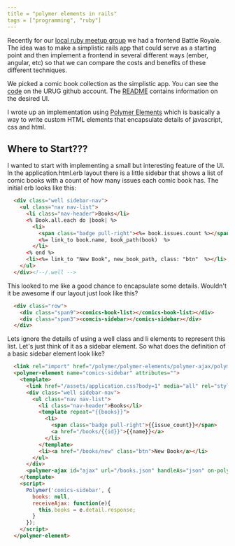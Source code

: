 ```yaml
---
title = "polymer elements in rails"
tags = ["programming", "ruby"]
---
```


Recently for our [local ruby meetup group](http://utruby.org/#uv.rb) we had a frontend Battle Royale. The idea was to make a simplistic rails app that could serve as a starting point and then implement a frontend in several different ways (ember, angular, etc) so that we can compare the costs and benefits of these different techniques.

We picked a comic book collection as the simplistic app. You can see the [code](https://github.com/urug/comics) on the URUG github account. The [README](https://github.com/urug/comics/blob/master/README.md) contains information on the desired UI.

I wrote up an implementation using [Polymer Elements](http://polymer-project.org) which is basically a way to write custom HTML elements that encapsulate details of javascript, css and html.

<!--more-->

## Where to Start???
I wanted to start with implementing a small but interesting feature of the UI. In the application.html.erb layout there is a little sidebar that shows a list of comic books with a count of how many issues each comic book has. The initial erb looks like this:

```html sidebar erb template
  <div class="well sidebar-nav">
    <ul class="nav nav-list">
      <li class="nav-header">Books</li>
      <% Book.all.each do |book| %>
        <li>
          <span class="badge pull-right"><%= book.issues.count %></span>
          <%= link_to book.name, book_path(book)  %>
        </li>
      <% end %>
      <li><%= link_to "New Book", new_book_path, class: "btn"  %></li>
    </ul>
  </div><!--/.well -->
```

This looked to me like a good chance to encapsulate some details. Wouldn't it be awesome if our layout just look like this?
```html
  <div class="row">
    <div class="span9"><comics-book-list></comics-book-list></div>
    <div class="span3"><comcis-sidebar></comics-sidebar></div>
  </div>
```

Lets ignore the details of using a well class and li elements to represent this list.  Let's just think of it as a sidebar element. So what does the definition of a basic sidebar element look like?

```html comics-sidebar.html a polymer element
  <link rel="import" href="/polymer/polymer-elements/polymer-ajax/polymer-ajax.html" />
  <polymer-element name="comics-sidebar" attributes="">
    <template>
      <link href="/assets/application.css?body=1" media="all" rel="stylesheet" />
      <div class="well sidebar-nav">
        <ul class="nav nav-list">
          <li class="nav-header">Books</li>
          <template repeat="{{books}}">
            <li>
              <span class="badge pull-right">{{issue_count}}</span>
              <a href="/books/{{id}}">{{name}}</a>
            </li>
          </template>
          <li><a href="/books/new" class="btn">New Book</a></li>
        </ul>
      </div>
      <polymer-ajax id="ajax" url="/books.json" handleAs="json" on-polymer-response="receiveAjax" auto></polymer-ajax>
    </template>
    <script>
      Polymer('comics-sidebar', {
        books: null,
        receiveAjax: function(e){
          this.books = e.detail.response;
        }
      });
    </script>
  </polymer-element>
```

